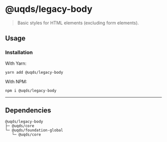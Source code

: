 # @uqds/legacy-body

> Basic styles for HTML elements (excluding form elements).

## Usage

### Installation

With Yarn:
```shell
yarn add @uqds/legacy-body
```

With NPM:
```shell
npm i @uqds/legacy-body
```

---

## Dependencies

```
@uqds/legacy-body
├─ @uqds/core
└─ @uqds/foundation-global
   └─ @uqds/core
```
